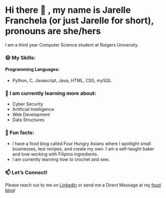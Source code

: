 # Hi there 👋 , my name is Jarelle Franchela (or just Jarelle for short), pronouns are she/hers

I am a third year Computer Science student at Rutgers University.

###  😄  My Skills:
#### Programming Languages: 
- Python, C, Javascript, Java, HTML, CSS, mySQL

###  🌻 I am currently learning more about:
- Cyber Security
- Artificial Intelligence
- Web Development
- Data Structures

###  🍠 Fun facts:
- I have a food blog called Four Hungry Asians where I spotlight small businesses, test recipes, and create my own. I am a self-taught baker and love working with Filipino ingredients. 
- I am currently learning how to crochet and sew.

###  :mailbox: Let’s Connect!
Please reach out to me on <a href="https://www.linkedin.com/in/jarelleboac/">LinkedIn</a> or send me a Direct Message at my <a href="https://www.instagram.com/fourhungryasians/?hl=en">food blog</a>!

